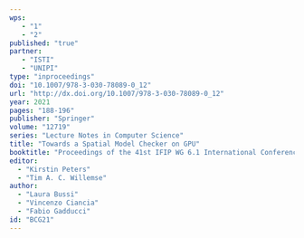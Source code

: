 ```yaml
---
wps: 
   - "1"
   - "2"
published: "true"
partner: 
   - "ISTI"
   - "UNIPI"
type: "inproceedings"
doi: "10.1007/978-3-030-78089-0_12"
url: "http://dx.doi.org/10.1007/978-3-030-78089-0_12"
year: 2021
pages: "188-196"
publisher: "Springer"
volume: "12719"
series: "Lecture Notes in Computer Science"
title: "Towards a Spatial Model Checker on GPU"
booktitle: "Proceedings of the 41st IFIP WG 6.1 International Conference on Formal Techniques for Distributed Objects, Components, and Systems (FORTE'21)"
editor:  
  - "Kirstin Peters" 
  - "Tim A. C. Willemse"
author:
  - "Laura Bussi"
  - "Vincenzo Ciancia"
  - "Fabio Gadducci" 
id: "BCG21"
---
```

